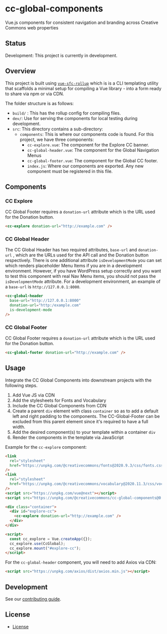 # cc-global-components

Vue.js components for consistent navigation and branding across Creative Commons web properties

## Status

Development: This project is currently in development.

## Overview

This project is built using [`vue-sfc-rollup`](https://www.npmjs.com/package/vue-sfc-rollup) which is is a CLI templating utility that scaffolds a minimal setup for compiling a Vue library - into a form ready to share via npm or via CDN.

The folder structure is as follows:

- `build/` : This has the rollup config for compiling files.
- `dev/`: Use for serving the components for local testing during development.
- `src`: This directory contains a sub-directory:
  - `components`: This is where our components code is found. For this project, we have three components:
    - `cc-explore.vue`: The component for the Explore CC banner.
    - `cc-global-header.vue`: The component for the Global Navigation Menus
    - `cc-global-footer.vue`: The component for the Global CC footer.
    - `index.js`: Where our components are exported. Any new component must be registered in this file.

## Components

### CC Explore

CC Global Footer requires a `donation-url` attribute which is the URL used for the Donation button.

```html
<cc-explore donation-url="http://example.com" />
```

### CC Global Header

The CC Global Header has two required attributes, `base-url` and `donation-url` , which are the URLs used for the API call and the Donation button respectively. There is one additional attribute `isDevelopmentMode` you can set which renders placeholder Menu Items if you are in a development environment. However, if you have WordPress setup correctly and you want to test this component with real Nav Menu items, you should not pass the `isDevelopmentMode` attribute. For a development environment, an example of a `base-url` is `http://127.0.0.1:8000`.

```html
<cc-global-header
  base-url="http://127.0.0.1:8000"
  donation-url="http:/example.com"
  is-development-mode
/>
```

### CC Global Footer

CC Global Footer requires a `donation-url` attribute which is the URL used for the Donation button.

```html
<cc-global-footer donation-url="http://example.com" />
```

## Usage

Integrate the CC Global Components into downstream projects with the following steps.

1. Add Vue JS via CDN
2. Add the stylesheets for Fonts and Vocabulary
3. Include the CC Global Components from CDN
4. Create a parent `div` element with class `container` so as to add a default left and right padding to the components. The CC-Global-Footer can be excluded from this parent element since it's required to have a full width.
5. Add the desired component(s) to your template within a container `div`
6. Render the components in the template via JavaScript

Example for the `cc-explore` component:

```html
<link
  rel="stylesheet"
  href="https://unpkg.com/@creativecommons/fonts@2020.9.3/css/fonts.css"
/>
<link
  rel="stylesheet"
  href="https://unpkg.com/@creativecommons/vocabulary@2020.11.3/css/vocabulary.css"
/>
<script src="https://unpkg.com/vue@next"></script>
<script src="https://unpkg.com/@creativecommons/cc-global-components@0.1.0/dist/cc-globals.min.js"></script>

<div class="container">
  <div id="explore-cc">
    <cc-explore donation-url="http://example.com" />
  </div>
</div>

<script>
  const cc_explore = Vue.createApp({});
  cc_explore.use(CcGlobal);
  cc_explore.mount("#explore-cc");
</script>
```

For the `cc-global-header` component, you will need to add Axios via CDN:

```html
<script src="https://unpkg.com/axios/dist/axios.min.js"></script>
```

## Development

See our [contributing guide](CONTRIBUTING.md).

## License

- [License](LICENSE)
